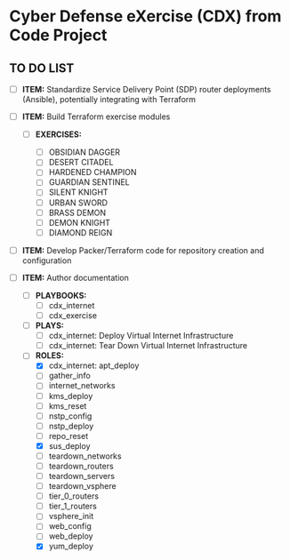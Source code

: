 # Cyber Defense eXercise (CDX) from Code Project
## TO DO LIST

- [ ] **ITEM:** Standardize Service Delivery Point (SDP) router deployments (Ansible), potentially integrating with Terraform

- [ ] **ITEM:** Build Terraform exercise modules

    - [ ] **EXERCISES:**

        - [ ] OBSIDIAN DAGGER
        - [ ] DESERT CITADEL
        - [ ] HARDENED CHAMPION
        - [ ] GUARDIAN SENTINEL
        - [ ] SILENT KNIGHT
        - [ ] URBAN SWORD
        - [ ] BRASS DEMON
        - [ ] DEMON KNIGHT
        - [ ] DIAMOND REIGN

- [ ] **ITEM:** Develop Packer/Terraform code for repository creation and configuration

- [ ] **ITEM:** Author documentation

  - [ ] **PLAYBOOKS:** 
    - [ ] cdx_internet
    - [ ] cdx_exercise

  - [ ] **PLAYS:** 
    - [ ] cdx_internet: Deploy Virtual Internet Infrastructure
    - [ ] cdx_internet: Tear Down Virtual Internet Infrastructure

  - [ ] **ROLES:**
    - [x] cdx_internet: apt_deploy
    - [ ] gather_info
    - [ ] internet_networks
    - [ ] kms_deploy
    - [ ] kms_reset
    - [ ] nstp_config
    - [ ] nstp_deploy
    - [ ] repo_reset
    - [x] sus_deploy
    - [ ] teardown_networks
    - [ ] teardown_routers
    - [ ] teardown_servers
    - [ ] teardown_vsphere
    - [ ] tier_0_routers
    - [ ] tier_1_routers
    - [ ] vsphere_init
    - [ ] web_config
    - [ ] web_deploy
    - [x] yum_deploy